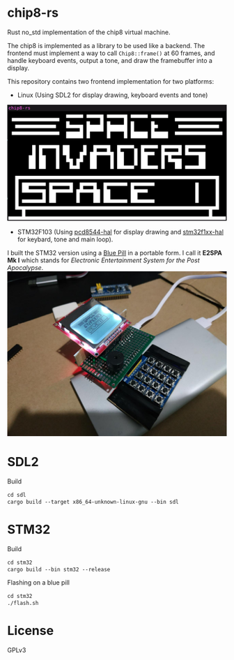 # chip8-rs

Rust no_std implementation of the chip8 virtual machine.

The chip8 is implemented as a library to be used like a backend.  The frontend
must implement a way to call `Chip8::frame()` at 60 frames, and handle keyboard
events, output a tone, and draw the framebuffer into a display.

This repository contains two frontend implementation for two platforms:

- Linux (Using SDL2 for display drawing, keyboard events and tone)

![](chip8-sdl.png)

- STM32F103 (Using [pcd8544-hal](https://github.com/dancek/pcd8544-hal) for
  display drawing and
  [stm32f1xx-hal](https://github.com/stm32-rs/stm32f1xx-hal) for keybard, tone
  and main loop).

I built the STM32 version using a [Blue
Pill](https://stm32duinoforum.com/forum/wiki_subdomain/index_title_Blue_Pill.html)
in a portable form.  I call it **E2SPA Mk I** which stands for *Electronic
Entertainment System for the Post Apocalypse*.
![](chip8-stm32.jpg)

# SDL2 

Build
```
cd sdl
cargo build --target x86_64-unknown-linux-gnu --bin sdl
```

# STM32

Build
```
cd stm32
cargo build --bin stm32 --release
```

Flashing on a blue pill
```
cd stm32
./flash.sh
```

# License

GPLv3
